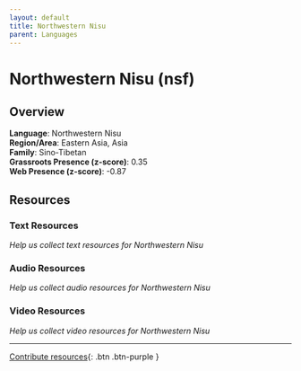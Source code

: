 ```yaml
---
layout: default
title: Northwestern Nisu
parent: Languages
---
```


# Northwestern Nisu (nsf)

## Overview

**Language**: Northwestern Nisu  
**Region/Area**: Eastern Asia, Asia  
**Family**: Sino-Tibetan  
**Grassroots Presence (z-score)**: 0.35  
**Web Presence (z-score)**: -0.87  

## Resources

### Text Resources
*Help us collect text resources for Northwestern Nisu*

### Audio Resources
*Help us collect audio resources for Northwestern Nisu*

### Video Resources
*Help us collect video resources for Northwestern Nisu*

---

[Contribute resources](https://forms.office.com/e/1SfLJx3u1r){: .btn .btn-purple }
